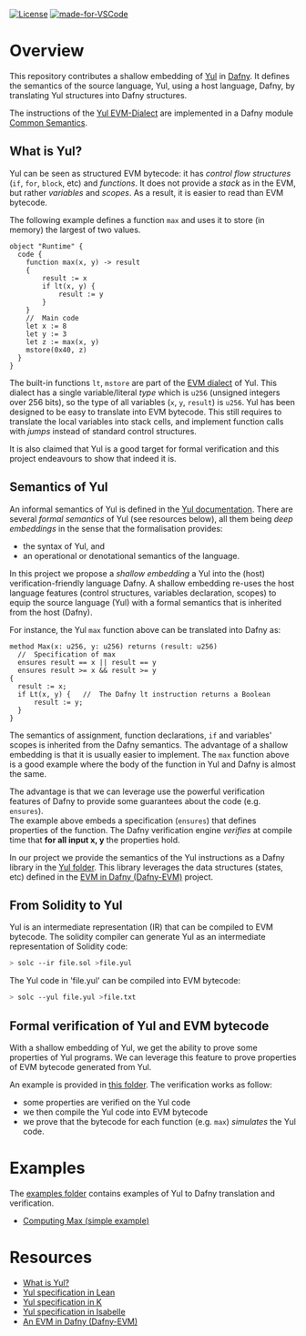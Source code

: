 [![License](https://img.shields.io/badge/License-Apache%202.0-orange.svg)](https://opensource.org/licenses/Apache-2.0)
[![made-for-VSCode](https://img.shields.io/badge/Made%20for-VSCode-1f42ff.svg)](https://code.visualstudio.com/)

# Overview

This repository contributes a shallow embedding of [Yul](https://docs.soliditylang.org/en/latest/yul.html) in [Dafny](https://github.com/dafny-lang/dafny).
It defines the semantics of the source language, Yul, using a host language, Dafny, by translating Yul structures into Dafny structures.

The instructions of the [Yul EVM-Dialect](https://docs.soliditylang.org/en/latest/yul.html#evm-dialect) are implemented in a Dafny module [Common Semantics](./src/dafny/Yul/CommonSem.dfy).

## What is Yul?

Yul can be seen as structured EVM bytecode: it has _control flow structures_ (`if`, `for`, `block`, etc) and _functions_.
It does not provide a _stack_ as in the EVM, but rather _variables_ and _scopes_.
As a result, it is easier to read than EVM bytecode.

The following example defines a function `max` and uses it to store (in memory) the largest of two values. 

```solidity
object "Runtime" {
  code {
    function max(x, y) -> result 
    {
        result := x
        if lt(x, y) {
            result := y 
        } 
    }
    //  Main code
    let x := 8
    let y := 3
    let z := max(x, y)
    mstore(0x40, z)
  }
}
```

The built-in functions `lt`, `mstore` are part of the [EVM dialect](https://docs.soliditylang.org/en/latest/yul.html#evm-dialect) of Yul.
This dialect has a single variable/literal _type_ which is `u256` (unsigned integers over 256 bits), so the type of all variables (`x`, `y`, `result`) is `u256`.
Yul has been designed to be easy to translate into EVM bytecode.
This still requires to translate the local variables into stack cells, and implement function calls with _jumps_ instead of standard control structures.

It is also claimed that Yul is a good target for formal verification and this project endeavours to show that indeed it is.

## Semantics of Yul

An informal semantics of Yul is defined in the [Yul documentation](https://docs.soliditylang.org/en/latest/yul.html#formal-specification).
There are several _formal semantics_ of Yul (see resources below), all them being _deep embeddings_ in the sense that the formalisation provides:
- the syntax of Yul, and
- an operational or denotational semantics of the language.

In this project we propose a _shallow embedding_ a Yul into the (host) verification-friendly language Dafny.
A shallow embedding re-uses the host language features (control structures, variables declaration, scopes) to equip the source language (Yul) with a formal 
semantics that is inherited from the host (Dafny).

For instance, the Yul `max` function above can be translated into Dafny as:

```dafny
method Max(x: u256, y: u256) returns (result: u256)
  //  Specification of max
  ensures result == x || result == y
  ensures result >= x && result >= y
{
  result := x;        
  if Lt(x, y) {   //  The Dafny lt instruction returns a Boolean
      result := y;
  }
}
```
The semantics of assignment, function declarations, `if` and variables' scopes is inherited from the Dafny semantics.
The advantage of a shallow embedding is that it is usually easier to implement.
The `max` function above is a good example where the body of the function in Yul and Dafny is almost the same.

The advantage is that we can leverage use the powerful verification features of Dafny to provide some guarantees about the code (e.g. `ensures`).  
The example above embeds a specification (`ensures`) that defines properties of the function. The Dafny verification engine _verifies_ at compile time that **for all input x, y** the properties hold. 

In our project we provide the semantics of the Yul instructions as a Dafny library in the [Yul folder](./src/dafny/Yul/).
This library leverages the data structures (states, etc) defined in the [EVM in Dafny (Dafny-EVM)](https://github.com/Consensys/evm-dafny) project.

## From Solidity to Yul

Yul is an intermediate representation (IR) that can be compiled to EVM bytecode.
The solidity compiler can generate Yul as an intermediate representation of Solidity code:

```zsh
> solc --ir file.sol >file.yul
```

The Yul code in 'file.yul' can be compiled into EVM bytecode:
```zsh
> solc --yul file.yul >file.txt
```

## Formal verification of Yul and EVM bytecode

With a shallow embedding of Yul, we get the ability to prove some properties of Yul programs.
We can leverage this feature to prove properties of EVM bytecode generated from Yul.


An example is provided in [this folder](src/dafny/yul-bytecode-verif/max).
The verification works as follow:

- some properties are verified on the Yul code
- we then compile the Yul code into EVM bytecode
- we prove that the bytecode for each function (e.g. `max`) _simulates_ the Yul code.

# Examples

The [examples folder](src/dafny/yul-verif-examples) contains examples of Yul to Dafny translation and verification.

- [Computing Max (simple example)](./src/dafny/yul-verif-examples/max/README.md)
# Resources

- [What is Yul?](https://www.quicknode.com/guides/ethereum-development/smart-contracts/what-is-yul)
- [Yul specification in Lean](https://github.com/NethermindEth/Yul-Specification)
- [Yul specification in K](https://github.com/ethereum/Yul-K/tree/master)
- [Yul specification in Isabelle](https://github.com/mmalvarez/Yul-Isabelle)
- [An EVM in Dafny (Dafny-EVM)](https://github.com/Consensys/evm-dafny)